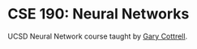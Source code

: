 # CSE 190:  Neural Networks
UCSD Neural Network course taught by [Gary Cottrell](http://cseweb.ucsd.edu/groups/guru/).